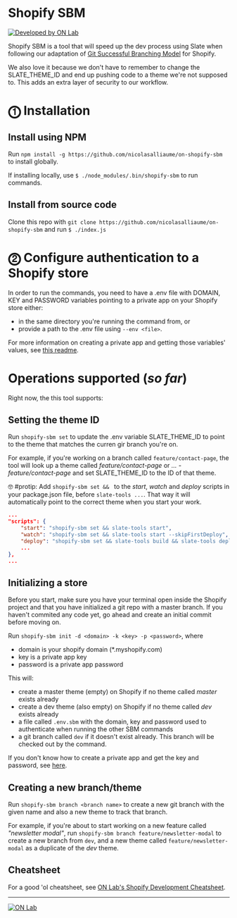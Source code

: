 # Shopify SBM

[![Developed by ON Lab](http://on-lab.com/developed-by-on-lab.svg?v=3)](http://on-lab.com)

Shopify SBM is a tool that will speed up the dev process using Slate when following our adaptation of [Git Successful Branching Model](https://nvie.com/posts/a-successful-git-branching-model/) for Shopify.

We also love it because we don't have to remember to change the SLATE_THEME_ID and end up pushing code to a theme we're not supposed to. This adds an extra layer of security to our workflow.

# ⓵ Installation

## Install using NPM
Run `npm install -g https://github.com/nicolasalliaume/on-shopify-sbm` to install globally.

If installing locally, use `$ ./node_modules/.bin/shopify-sbm` to run commands.

## Install from source code
Clone this repo with `git clone https://github.com/nicolasalliaume/on-shopify-sbm` and run `$ ./index.js`

# ⓶ Configure authentication to a Shopify store
In order to run the commands, you need to have a .env file with DOMAIN, KEY and PASSWORD variables pointing to a private app on your Shopify store either:
* in the same directory you're running the command from, or
* provide a path to the .env file using `--env <file>`.

For more information on creating a private app and getting those variables' values, see [this readme](https://github.com/nicolasalliaume/on-shopify-cli#-configure-authentication-to-a-shopify-store).


# Operations supported (_so far_)
Right now, the this tool supports:

## Setting the theme ID

Run `shopify-sbm set` to update the .env variable SLATE_THEME_ID to point to the theme that matches the curren gir branch you're on.

For example, if you're working on a branch called `feature/contact-page`, the tool will look up a theme called *feature/contact-page* or *... - feature/contact-page* and set SLATE_THEME_ID to the ID of that theme.

🤓 #protip: Add `shopify-sbm set && ` to the _start_, _watch_ and _deploy_ scripts in your package.json file, before `slate-tools ...`. That way it will automatically point to the correct theme when you start your work.

```json
...
"scripts": {
    "start": "shopify-sbm set && slate-tools start",
    "watch": "shopify-sbm set && slate-tools start --skipFirstDeploy",
    "deploy": "shopify-sbm set && slate-tools build && slate-tools deploy",
    ...
},
...
```

## Initializing a store

Before you start, make sure you have your terminal open inside the Shopify project and that you have initialized a git repo with a master branch. If you haven't commited any code yet, go ahead and create an initial commit before moving on.

Run `shopify-sbm init -d <domain> -k <key> -p <password>`, where
-   domain is your shopify domain (*.myshopify.com)
-   key is a private app key
-   password is a private app password

This will:
-   create a master theme (empty) on Shopify if no theme called *master* exists already
-   create a dev theme (also empty) on Shopify if no theme called *dev* exists already
-   a file called `.env.sbm` with the domain, key and password used to authenticate when running the other SBM commands
-   a git branch called `dev` if it doesn't exist already. This branch will be checked out by the command.

If you don't know how to create a private app and get the key and password, see [here](https://github.com/nicolasalliaume/on-shopify-cli#create-a-private-app).

## Creating a new branch/theme

Run `shopify-sbm branch <branch name>` to create a new git branch with the given name and also a new theme to track that branch.

For example, if you're about to start working on a new feature called _"newsletter modal"_, run `shopify-sbm branch feature/newsletter-modal` to create a new branch from `dev`, and a new theme called `feature/newsletter-modal` as a duplicate of the _dev_ theme.

## Cheatsheet

For a good 'ol cheatsheet, see [ON Lab's Shopify Development Cheatsheet](https://onlab-tmp-bucket.s3-us-west-2.amazonaws.com/ON+Lab+-+Shopify+Development+Cheatsheet+.pdf).

--------

[![ON Lab](http://on-lab.com/on-lab.jpg)](http://on-lab.com)
